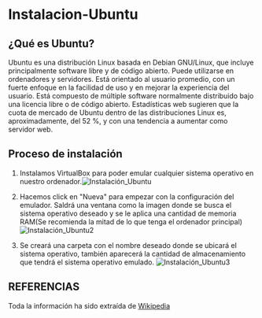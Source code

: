 # Instalacion-Ubuntu

## ¿Qué es Ubuntu?

Ubuntu es una distribución Linux basada en Debian GNU/Linux, que incluye principalmente software libre y de código abierto.
Puede utilizarse en ordenadores y servidores. Está orientado al usuario promedio, con un fuerte enfoque en la facilidad de uso y en mejorar la experiencia del usuario. Está compuesto de múltiple software normalmente distribuido bajo una licencia libre o de código abierto. Estadísticas web sugieren que la cuota de mercado de Ubuntu dentro de las distribuciones Linux es, aproximadamente, del 52 %, y con una tendencia a aumentar como servidor web.

## Proceso de instalación

1. Instalamos VirtualBox para poder emular cualquier sistema operativo en nuestro ordenador.![Instalación_Ubuntu](https://user-images.githubusercontent.com/122264612/227878695-312fa331-d118-4fb4-8477-d23de32d9467.png)



2. Hacemos click en "Nueva" para empezar con la configuración del emulador. Saldrá una ventana como la imagen donde se busca el sistema operativo deseado y se le aplica una cantidad de memoria RAM(Se recomienda la mitad de lo que tenga el ordenador principal)
  ![Instalación_Ubuntu2](https://user-images.githubusercontent.com/122264612/227878775-9c96ded8-3788-420e-b978-b611b8ac2c17.png)
4. Se creará una carpeta con el nombre deseado donde se ubicará el sistema operativo, también aparecerá la cantidad de almacenamiento que tendrá el sistema operativo emulado. ![Instalación_Ubuntu3](https://user-images.githubusercontent.com/122264612/227878866-d2b2a4a6-e8fa-4f75-916a-fadea62bb037.png)


## REFERENCIAS

Toda la información ha sido extraída de [Wikipedia](https://es.wikipedia.org/wiki/Ubuntu)

